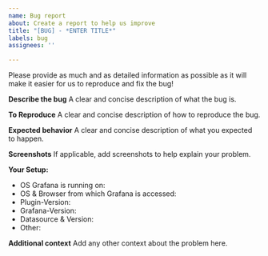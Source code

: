 ```yaml
---
name: Bug report
about: Create a report to help us improve
title: "[BUG] - *ENTER TITLE*"
labels: bug
assignees: ''

---
```


Please provide as much and as detailed information as possible as it will make it easier for us to reproduce and fix the bug!

**Describe the bug**
A clear and concise description of what the bug is.

**To Reproduce**
A clear and concise description of how to reproduce the bug.

**Expected behavior**
A clear and concise description of what you expected to happen.

**Screenshots**
If applicable, add screenshots to help explain your problem.

**Your Setup:**
- OS Grafana is running on:
- OS & Browser from which Grafana is accessed:
- Plugin-Version:
- Grafana-Version:
- Datasource & Version:
- Other: 

**Additional context**
Add any other context about the problem here.
